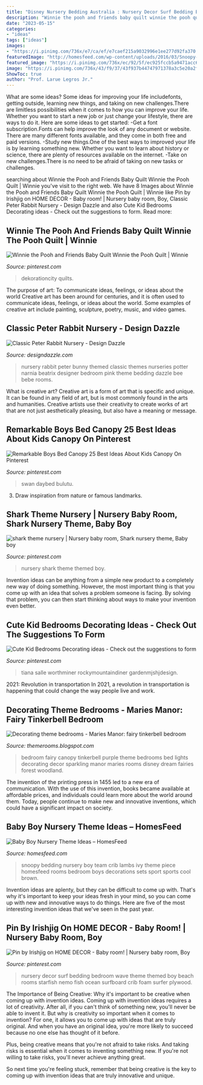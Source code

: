 ```yaml
---
title: "Disney Nursery Bedding Australia : Nursery Decor Surf Bedding Bedroom Wave Theme Themed Boy Beach Rooms Starfish Nemo Fish Ocean Surfboard Crib Foam Surfer Plywood"
description: "Winnie the pooh and friends baby quilt winnie the pooh quilt"
date: "2023-05-15"
categories:
- "ideas"
tags: ["ideas"]
images:
- "https://i.pinimg.com/736x/e7/ca/ef/e7caef215a9032996e1ee277d92fa370.jpg"
featuredImage: "http://homesfeed.com/wp-content/uploads/2016/03/Snoopy-nursery-room-theme-idea-with-dark-brown-painted-wood-baby-crib.jpg"
featured_image: "https://i.pinimg.com/736x/ec/92/5f/ec925fccb5a9471acc665dbcb140909d.jpg"
image: "https://i.pinimg.com/736x/43/f9/37/43f937b44747971378a3c5e20a2fc3e2.jpg"
ShowToc: true
author: "Prof. Larue Legros Jr."
---
```



What are some ideas?
Some ideas for improving your life includefonts, getting outside, learning new things, and taking on new challenges.There are limitless possibilities when it comes to how you can improve your life. Whether you want to start a new job or just change your lifestyle, there are ways to do it. Here are some ideas to get started: 
-Get a font subscription.Fonts can help improve the look of any document or website. There are many different fonts available, and they come in both free and paid versions. 
-Study new things.One of the best ways to improved your life is by learning something new. Whether you want to learn about history or science, there are plenty of resources available on the internet. 
-Take on new challenges.There is no need to be afraid of taking on new tasks or challenges.

	

		
searching about Winnie the Pooh and Friends Baby Quilt Winnie the Pooh Quilt | Winnie you've visit to the right web. We have 8 Images about Winnie the Pooh and Friends Baby Quilt Winnie the Pooh Quilt | Winnie like Pin by Irishjig on HOME DECOR - Baby room! | Nursery baby room, Boy, Classic Peter Rabbit Nursery - Design Dazzle and also Cute Kid Bedrooms Decorating ideas - Check out the suggestions to form. Read more:
		
    
## Winnie The Pooh And Friends Baby Quilt Winnie The Pooh Quilt | Winnie

<img loading=lazy src="https://i.pinimg.com/736x/43/f9/37/43f937b44747971378a3c5e20a2fc3e2.jpg" onerror="this.onerror=null;this.src='https://tse1.mm.bing.net/th?id=OIP.WBnqzfcLAGpBualS_mpiGwHaJ3&amp;pid=15.1';" alt="Winnie the Pooh and Friends Baby Quilt Winnie the Pooh Quilt | Winnie">

_Source: pinterest.com_

>dekorationcity quilts. 

	

The purpose of art: To communicate ideas, feelings, or ideas about the world
Creative art has been around for centuries, and it is often used to communicate ideas, feelings, or ideas about the world. Some examples of creative art include painting, sculpture, poetry, music, and video games.

    
## Classic Peter Rabbit Nursery - Design Dazzle

<img loading=lazy src="http://www.designdazzle.com/wp-content/uploads/2012/11/peter-rabbit-nursery3.jpg" onerror="this.onerror=null;this.src='https://tse3.mm.bing.net/th?id=OIP.FF36ET_1fpJ8Nw3JKQ_IEwHaE8&amp;pid=15.1';" alt="Classic Peter Rabbit Nursery - Design Dazzle">

_Source: designdazzle.com_

>nursery rabbit peter bunny themed classic themes nurseries potter narnia beatrix designer bedroom pink theme bedding dazzle bee bebe rooms. 

	

What is creative art?
Creative art is a form of art that is specific and unique. It can be found in any field of art, but is most commonly found in the arts and humanities. Creative artists use their creativity to create works of art that are not just aesthetically pleasing, but also have a meaning or message.

    
## Remarkable Boys Bed Canopy 25 Best Ideas About Kids Canopy On Pinterest

<img loading=lazy src="https://i.pinimg.com/736x/2f/f2/95/2ff29538429f4ba3ce3cf352a5168d5d.jpg" onerror="this.onerror=null;this.src='https://tse3.mm.bing.net/th?id=OIP.1fO-bT7NwnMhJBZR5YUhNwHaI3&amp;pid=15.1';" alt="Remarkable Boys Bed Canopy 25 Best Ideas About Kids Canopy On Pinterest">

_Source: pinterest.com_

>swan daybed bulutu. 

	

3. Draw inspiration from nature or famous landmarks.

    
## Shark Theme Nursery | Nursery Baby Room, Shark Nursery Theme, Baby Boy

<img loading=lazy src="https://i.pinimg.com/736x/e7/ca/ef/e7caef215a9032996e1ee277d92fa370.jpg" onerror="this.onerror=null;this.src='https://tse4.mm.bing.net/th?id=OIP._tzBkTG2j8Qe_85OJpWRCgHaPP&amp;pid=15.1';" alt="shark theme nursery | Nursery baby room, Shark nursery theme, Baby boy">

_Source: pinterest.com_

>nursery shark theme themed boy. 

	

Invention ideas can be anything from a simple new product to a completely new way of doing something. However, the most important thing is that you come up with an idea that solves a problem someone is facing. By solving that problem, you can then start thinking about ways to make your invention even better.

    
## Cute Kid Bedrooms Decorating Ideas - Check Out The Suggestions To Form

<img loading=lazy src="https://i.pinimg.com/originals/df/3c/56/df3c56bfde7b0adcac886dff75d81aa3.jpg" onerror="this.onerror=null;this.src='https://tse3.mm.bing.net/th?id=OIP.llksulrJScYyukUDazjRbAHaJ4&amp;pid=15.1';" alt="Cute Kid Bedrooms Decorating ideas - Check out the suggestions to form">

_Source: pinterest.com_

>tiana salle worthminer rockymountaindiner gardenmjshjdesign. 

	

2021: Revolution in transportation
In 2021, a revolution in transportation is happening that could change the way people live and work.

    
## Decorating Theme Bedrooms - Maries Manor: Fairy Tinkerbell Bedroom

<img loading=lazy src="http://2.bp.blogspot.com/-cJdvvEdhFiE/UPFeU1JHyiI/AAAAAAAAIMo/h0HiGVJqkFY/s1600/Sparkling+Lights+Canopy+purple+bedrooms+tinkerbell+theme+rooms.jpg" onerror="this.onerror=null;this.src='https://tse2.mm.bing.net/th?id=OIP.wOnn_5kqPKuv9Ov9-hnn1gAAAA&amp;pid=15.1';" alt="Decorating theme bedrooms - Maries Manor: fairy tinkerbell bedroom">

_Source: themerooms.blogspot.com_

>bedroom fairy canopy tinkerbell purple theme bedrooms bed lights decorating decor sparkling manor maries rooms disney dream fairies forest woodland. 

	

The invention of the printing press in 1455 led to a new era of communication. With the use of this invention, books became available at affordable prices, and individuals could learn more about the world around them. Today, people continue to make new and innovative inventions, which could have a significant impact on society.

    
## Baby Boy Nursery Theme Ideas – HomesFeed

<img loading=lazy src="http://homesfeed.com/wp-content/uploads/2016/03/Snoopy-nursery-room-theme-idea-with-dark-brown-painted-wood-baby-crib.jpg" onerror="this.onerror=null;this.src='https://tse4.mm.bing.net/th?id=OIP.kI461sQH0AsbtdqylTUZhAHaHa&amp;pid=15.1';" alt="Baby Boy Nursery Theme Ideas – HomesFeed">

_Source: homesfeed.com_

>snoopy bedding nursery boy team crib lambs ivy theme piece homesfeed rooms bedroom boys decorations sets sport sports cool brown. 

	

Invention ideas are aplenty, but they can be difficult to come up with. That's why it's important to keep your ideas fresh in your mind, so you can come up with new and innovative ways to do things. Here are five of the most interesting invention ideas that we've seen in the past year.

    
## Pin By Irishjig On HOME DECOR - Baby Room! | Nursery Baby Room, Boy

<img loading=lazy src="https://i.pinimg.com/736x/ec/92/5f/ec925fccb5a9471acc665dbcb140909d.jpg" onerror="this.onerror=null;this.src='https://tse1.mm.bing.net/th?id=OIP.CA_OvXchB63RJPyt1uxkWwHaJ4&amp;pid=15.1';" alt="Pin by Irishjig on HOME DECOR - Baby room! | Nursery baby room, Boy">

_Source: pinterest.com_

>nursery decor surf bedding bedroom wave theme themed boy beach rooms starfish nemo fish ocean surfboard crib foam surfer plywood. 

	

The Importance of Being Creative: Why it's important to be creative when coming up with invention ideas.
Coming up with invention ideas requires a lot of creativity. After all, if you can't think of something new, you'll never be able to invent it.
But why is creativity so important when it comes to invention? For one, it allows you to come up with ideas that are truly original. And when you have an original idea, you're more likely to succeed because no one else has thought of it before.

Plus, being creative means that you're not afraid to take risks. And taking risks is essential when it comes to inventing something new. If you're not willing to take risks, you'll never achieve anything great.

So next time you're feeling stuck, remember that being creative is the key to coming up with invention ideas that are truly innovative and unique.

